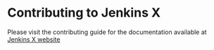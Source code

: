 # Contributing to Jenkins X

Please visit the contributing guide for the documentation available at [Jenkins X website](https://jenkins-x.io/contribute/development/)